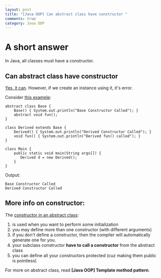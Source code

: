```yaml
---
layout: post
title: "[Java OOP] Can abstract class have constructor "
comments: true
category: Java OOP
---
```


# A short answer

In Java, all classes must have a constructor.

## Can abstract class have constructor

[Yes, it can](http://www.mitbbs.com/article_t/JobHunting/32257933.html). However, if we create an instance using it, it's error.

Consider [this example](http://www.geeksforgeeks.org/abstract-classes-in-java/):

    abstract class Base {
        Base() { System.out.println("Base Constructor Called"); }
        abstract void fun();
    }

    class Derived extends Base {
        Derived() { System.out.println("Derived Constructor Called"); }
        void fun() { System.out.println("Derived fun() called"); }
    }

    class Main {
        public static void main(String args[]) {
           Derived d = new Derived();
        }
    }

Output:

    Base Constructor Called
    Derived Constructor Called

## More info on constructor:

The [constructor in an abstract class](http://stackoverflow.com/a/261159):

1. is used when you want to perform some initialization
1. you may define more than one constructor (with different arguments)
1. if you don't define a constructor, then the compiler will automatically generate one for you.
1. your subclass constructor **have to call a constructor** from the abstract class
1. you can define all your constructors protected (cuz making them public is pointless)

For more on abstract class, read **[Java OOP] Template method pattern**.
